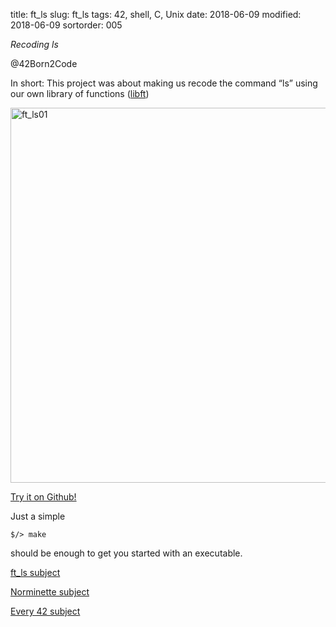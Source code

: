 title: ft_ls
slug: ft_ls
tags: 42, shell, C, Unix
date: 2018-06-09
modified: 2018-06-09
sortorder: 005


_Recoding ls_

@42Born2Code

In short: This project was about making us recode the command “ls” using our own library of functions ([libft](https://github.com/abguimba/42-libft))



<img src="/images/ft_ls01.png" alt="ft_ls01" width="600"/>

[Try it on Github!](https://github.com/abguimba/42-ft_ls)  
  
  

Just a simple
    
    $/> make

should be enough to get you started with an executable.



[ft_ls subject](PDFs/42-ft_ls.en.pdf)

[Norminette subject](https://github.com/Binary-Hackers/42_Subjects/blob/master/04_Norme/norme_2_0_1.pdf)

[Every 42 subject](https://github.com/agavrel/42_Subjects)
